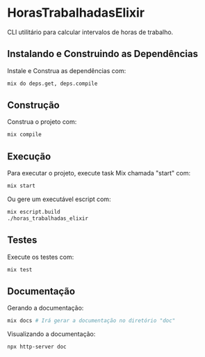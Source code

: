 # HorasTrabalhadasElixir

CLI utilitário para calcular intervalos de horas de trabalho.

## Instalando e Construindo as Dependências

Instale e Construa as dependências com:

```bash
mix do deps.get, deps.compile
```

## Construção

Construa o projeto com:

```bash
mix compile
```

## Execução

Para executar o projeto, execute task Mix chamada "start" com:

```bash
mix start
```

Ou gere um executável escript com:

```bash
mix escript.build
./horas_trabalhadas_elixir
```

## Testes

Execute os testes com:

```bash
mix test
```

## Documentação

Gerando a documentação:

```bash
mix docs # Irá gerar a documentação no diretório "doc"
```

Visualizando a documentação:

```bash
npx http-server doc
```
